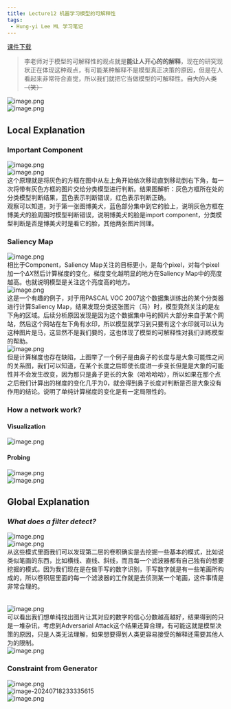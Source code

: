 ```yaml
---
title: Lecture12 机器学习模型的可解释性
tags:
 - Hung-yi Lee ML 学习笔记
---
```



[课件下载](https://speech.ee.ntu.edu.tw/~hylee/ml/ml2021-course-data/xai_v4.pdf)


> 李老师对于模型的可解释性的观点就是**能让人开心的的解释**，现在的研究现状正在体现这种观点，有可能某种解释不是模型真正决策的原因，但是在人看起来非常符合直觉，所以我们就把它当做模型的可解释性。~~自大的人类（笑）~~

![image.png](https://yeyi0003.oss-cn-hangzhou.aliyuncs.com/1721295085235-8a528218-0e4a-498e-9d1d-84bbc205153e.png)<br />![image.png](https://yeyi0003.oss-cn-hangzhou.aliyuncs.com/1721300021345-f3a7fe76-858c-4c07-8033-4f7e2e803948.png)

## Local Explanation

### Important Component

![image.png](https://yeyi0003.oss-cn-hangzhou.aliyuncs.com/1721295787794-5149d824-cca7-4a76-952b-b2260a54aeb4.png)<br />![image.png](https://yeyi0003.oss-cn-hangzhou.aliyuncs.com/1721296093725-92399b24-bedb-49fb-8241-19c8fa98727a.png)<br />这个原理就是将灰色的方框在图中从左上角开始依次移动直到移动到右下角，每一次将带有灰色方框的图片交给分类模型进行判断。结果图解析：灰色方框所在处的分类模型判断结果，蓝色表示判断错误，红色表示判断正确。<br />观察可以知道，对于第一张图博美犬，蓝色部分集中到它的脸上，说明灰色方框在博美犬的脸周围时模型判断错误，说明博美犬的脸是import component，分类模型判断是否是博美犬时是看它的脸，其他两张图片同理。

### Saliency Map

![image.png](https://yeyi0003.oss-cn-hangzhou.aliyuncs.com/1721298085457-118832d9-0f62-4e7e-b141-0247eff98669.png)<br />相比于Component，Saliency Map关注的目标更小，是每个pixel，对每个pixel加一个$\Delta X$然后计算梯度的变化，梯度变化越明显的地方在Saliency Map中的亮度越高。也就说明模型是关注这个亮度高的地方。<br />![image.png](https://yeyi0003.oss-cn-hangzhou.aliyuncs.com/1721298509450-0dbb0842-81a3-46ac-8373-858f15f5bac3.png)<br />这是一个有趣的例子，对于用PASCAL VOC 2007这个数据集训练出的某个分类器进行计算Saliency Map，结果发现分类这张图片（马）时，模型竟然关注的是左下角的区域。后续分析原因发现是因为这个数据集中马的照片大部分来自于某个网站，然后这个网站在左下角有水印，所以模型就学习到只要有这个水印就可以认为这种图片是马，这显然不是我们要的，这也体现了模型的可解释性对我们训练模型的帮助。<br />![image.png](https://yeyi0003.oss-cn-hangzhou.aliyuncs.com/1721298902962-a8ab9334-e6bf-4769-8a51-13557b18e71c.png)<br />但是计算梯度也存在缺陷，上图举了一个例子是由鼻子的长度与是大象可能性之间的关系图，我们可以知道，在某个长度之后即使长度进一步变长但是是大象的可能性并不会发生改变，因为那只是鼻子更长的大象（哈哈哈哈），所以如果在那个点之后我们计算出的梯度的变化几乎为0，就会得到鼻子长度对判断是否是大象没有作用的结论。说明了单纯计算梯度的变化是有一定局限性的。

### How a network work?

#### Visualization

![image.png](https://yeyi0003.oss-cn-hangzhou.aliyuncs.com/1721299521894-a0d36944-7dd9-4146-9718-60630f4de2c5.png)

#### Probing

![image.png](https://yeyi0003.oss-cn-hangzhou.aliyuncs.com/1721299797262-0d7c97ef-3e44-426c-acde-0f06ebe3aa48.png)<br />![image.png](https://yeyi0003.oss-cn-hangzhou.aliyuncs.com/1721299933746-f9b593ff-ee2b-4290-a73c-3313cdac818b.png)

## Global Explanation

### _**What does a filter detect?**_

![image.png](https://yeyi0003.oss-cn-hangzhou.aliyuncs.com/1721309356927-51b4f161-c159-4b9f-82d8-682101a10191.png)<br />![image.png](https://yeyi0003.oss-cn-hangzhou.aliyuncs.com/1721309591166-14713980-0dc3-452c-9b11-1544935e5d5c.png)<br />从这些模式里面我们可以发现第二层的卷积确实是去挖掘一些基本的模式，比如说类似笔画的东西，比如横线、直线、斜线，而且每一个滤波器都有自己独有的想要挖掘的模式。因为我们现在是在做手写的数字识别，手写数字就是有一些笔画所构成的，所以卷积层里面的每一个滤波器的工作就是去侦测某一个笔画，这件事情是非常合理的。<br /> <br /> <br />![image.png](https://yeyi0003.oss-cn-hangzhou.aliyuncs.com/1721309659401-1e50f935-02d9-41a5-9da0-8a4f3513312c.png)<br />可以看出我们想单纯找出图片让其对应的数字的信心分数越高越好，结果得到的只是一堆杂讯，考虑到Adversarial Attack这个结果还算合理，有可能这就是模型决策的原因，只是人类无法理解，如果想要得到人类更容易接受的解释还需要其他人为的限制。<br />![image.png](https://yeyi0003.oss-cn-hangzhou.aliyuncs.com/1721310074485-151361a3-cd75-42f2-bceb-88aeab75d113.png)

### Constraint from Generator

![image.png](https://yeyi0003.oss-cn-hangzhou.aliyuncs.com/1721314190611-8524036f-9c30-4bff-836b-875caefc5f4d.png)
<br />
![image-20240718233335615](https://yeyi0003.oss-cn-hangzhou.aliyuncs.com/image-20240718233335615.png)
 <br />![image.png](https://yeyi0003.oss-cn-hangzhou.aliyuncs.com/1721314518503-13fbe40a-feda-4f22-931d-81c3a8faa3ff.png)<br /> <br />



